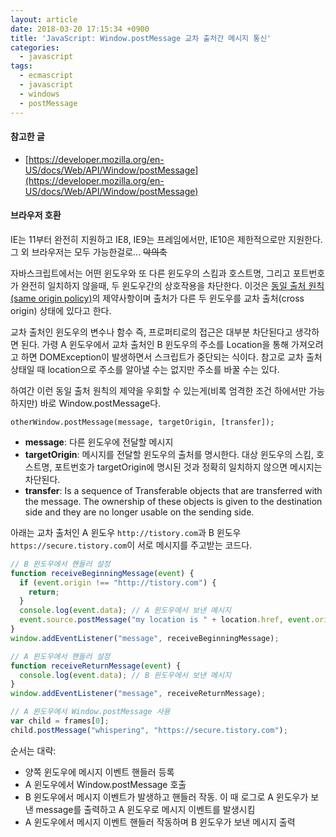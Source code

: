 ```yaml
---
layout: article
date: 2018-03-20 17:15:34 +0900
title: 'JavaScript: Window.postMessage 교차 출처간 메시지 통신'
categories:
  - javascript
tags:
  - ecmascript
  - javascript
  - windows
  - postMessage
---
```


#### 참고한 글
- [https://developer.mozilla.org/en-US/docs/Web/API/Window/postMessage](https://developer.mozilla.org/en-US/docs/Web/API/Window/postMessage)

#### 브라우저 호환
IE는 11부터 완전히 지원하고 IE8, IE9는 프레임에서만, IE10은 제한적으로만 지원한다. 그 외 브라우저는 모두 가능한걸로... ~~악의축~~

자바스크립트에서는 어떤 윈도우와 또 다른 윈도우의 스킴과 호스트명, 그리고 포트번호가 완전히 일치하지 않을때, 두 윈도우간의 상호작용을 차단한다. 이것은 [동일 출처 원칙(same origin policy)](https://developer.mozilla.org/ko/docs/Web/Security/Same-origin_policy)의 제약사항이며 출처가 다른 두 윈도우를 교차 출처(cross origin) 상태에 있다고 한다.

교차 출처인 윈도우의 변수나 함수 즉, 프로퍼티로의 접근은 대부분 차단된다고 생각하면 된다. 가령 A 윈도우에서 교차 출처인 B 윈도우의 주소를 Location을 통해 가져오려고 하면 DOMException이 발생하면서 스크립트가 중단되는 식이다. 참고로 교차 출처 상태일 때 location으로 주소를 알아낼 수는 없지만 주소를 바꿀 수는 있다.

하여간 이런 동일 출처 원칙의 제약을 우회할 수 있는게(비록 엄격한 조건 하에서만 가능하지만) 바로 Window.postMessage다.
```
otherWindow.postMessage(message, targetOrigin, [transfer]);
```
- **message**: 다른 윈도우에 전달할 메시지
- **targetOrigin**: 메시지를 전달할 윈도우의 출처를 명시한다. 대상 윈도우의 스킴, 호스트명, 포트번호가 targetOrigin에 명시된 것과 정확히 일치하지 않으면 메시지는 차단된다.
- **transfer**: Is a sequence of Transferable objects that are transferred with the message. The ownership of these objects is given to the destination side and they are no longer usable on the sending side.

아래는 교차 출처인 A 윈도우 `http://tistory.com`과 B 윈도우 `https://secure.tistory.com`이 서로 메시지를 주고받는 코드다.

```js
// B 윈도우에서 핸들러 설정
function receiveBeginningMessage(event) {
  if (event.origin !== "http://tistory.com") {
    return;
  }
  console.log(event.data); // A 윈도우에서 보낸 메시지
  event.source.postMessage("my location is " + location.href, event.origin);
}
window.addEventListener("message", receiveBeginningMessage);
```
```js
// A 윈도우에서 핸들러 설정
function receiveReturnMessage(event) {
  console.log(event.data); // B 윈도우에서 보낸 메시지
}
window.addEventListener("message", receiveReturnMessage);
```
```js
// A 윈도우에서 Window.postMessage 사용
var child = frames[0];
child.postMessage("whispering", "https://secure.tistory.com");
```
순서는 대략:
- 양쪽 윈도우에 메시지 이벤트 핸들러 등록
- A 윈도우에서 Window.postMessage 호출
- B 윈도우에서 메시지 이벤트가 발생하고 핸들러 작동. 이 때 로그로 A 윈도우가 보낸 message를 출력하고 A 윈도우로 메시지 이벤트를 발생시킴
- A 윈도우에서 메시지 이벤트 핸들러 작동하며 B 윈도우가 보낸 메시지 출력
